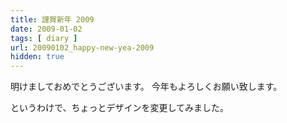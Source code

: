 ```yaml
---
title: 謹賀新年 2009
date: 2009-01-02
tags: [ diary ]
url: 20090102_happy-new-yea-2009
hidden: true
---
```

明けましておめでとうございます。
今年もよろしくお願い致します。

というわけで、ちょっとデザインを変更してみました。
